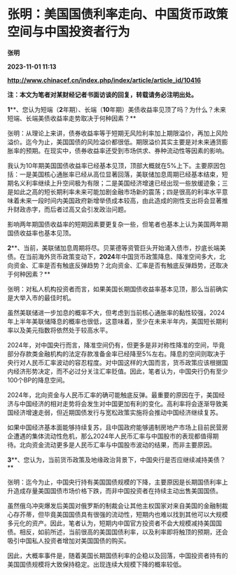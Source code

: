 # 张明：美国国债利率走向、中国货币政策空间与中国投资者行为
**张明**

**2023-11-01 11:13**

**http://www.chinacef.cn/index.php/index/article/article_id/10416**

**注：本文为笔者对某财经记者书面访谈的回复，转载请务必注明出处。**

**1****、您认为短端（****2****年期）、长端（****10****年期）美债收益率见顶了吗？为什么？未来短端、长端美债收益率走势取决于何种因素？**

张明：从理论上来讲，债券收益率等于短期无风险利率加上期限溢价，再加上风险溢价。迄今为止，美国国债的风险溢价都很低。期限溢价其实主要是对未来通货膨胀率的预期。在现实中，债券收益率还受到市场供求、券种流动性等因素的影响。

我认为10年期美国国债收益率已经基本见顶，顶部大概就在5%上下。主要原因包括：一是美国核心通胀率已经从高位显著回落，美联储加息周期已经基本结束，短期名义利率继续上升空间极为有限；二是美国经济增速已经出现一些放缓迹象；三是如此之高的短长期利率未来可能加剧金融市场新的震荡；四是很高的利率水平意味着未来一段时间内美国政府新增举债成本较高，由此造成的刚性支出将会显著推升财政赤字，而后者过高又会引发政治问题。

影响两年期国债收益率的短期因素要更复杂一些，但笔者也基本上认为美国两年期国债收益率也基本见顶。

**2****、当前，美联储加息周期将尽。贝莱德等资管巨头开始涌入债市，抄底长端美债。在当前海外货币政策变动下，****2024****年中国货币政策降息、降准空间多大，北向资金、汇率是否有触底反弹趋势？北向资金、汇率是否有触底反弹趋势，还取决于何种因素？**

张明：对私人机构投资者而言，如果美国长期国债收益率基本见顶，那么当前确实是大举入市的最佳时机。

虽然美联储进一步加息的概率不大，但考虑到当前核心通胀率的黏性较强，2024年上半年美联储降息的概率也很低，这意味着，至少在未来半年内，美国短长期利率以及美元指数将依然处于较高水平。

2024年，对中国央行而言，降准空间仍有，但更多是非对称性降准的空间，毕竟部分存款类金融机构的法定存款准备金率已经降至5%左右。降息的空间则取决于央行对人民币汇率波动的容忍程度。对中国这样的大国而言，货币政策应该根据国内经济形势决定，而不必过分关注汇率贬值。因此，笔者认为，中国央行仍有至少100个BP的降息空间。

2024年，北向资金与人民币汇率的确可能触底反弹。最重要的原因在于，美国经济与中国经济的相对走势将会发生对中国更加有利的变化。高利率将会逐渐导致美国经济增速走弱，但近期国债发行与宽松政策实施将会推动中国经济继续复苏。

如果中国经济基本面能够持续复苏，且中国政府能够遏制房地产市场上目前民营房企遭遇的集体流动性危机，那么2024年人民币汇率与中国股市的表现都值得期待。北向资金流动更多是人民币汇率与中国股市波动的结果，而非主要原因。

**3****、您认为，当前货币政策及地缘政治背景下，中国央行是否应继续减持美债？**

张明：迄今为止，中国央行持有美国国债规模的下降，主要原因是长期国债利率上升造成存量美国国债市场价格下跌，而非中国投资者在持续主动出售美国国债。

虽然俄乌冲突爆发后美国对俄罗斯的制裁会让其他主权国家对来自美国的金融制裁心存芥蒂，但毕竟美国国债具有很强的流动性，短期内也难以找到其他可以大规模多元化的资产。因此，笔者认为，短期内中国官方投资者不会大规模减持美国国债。相反，如前所述，当前很高的美国国债利率，以及利率即将触顶的预期，还会吸引中国私人投资者增加对美国国债的购买。

因此，大概率事件是，随着美国长期国债利率的企稳以及回落，中国投资者持有的美国国债规模将大致保持稳定。出现连续大规模下降的概率较低。